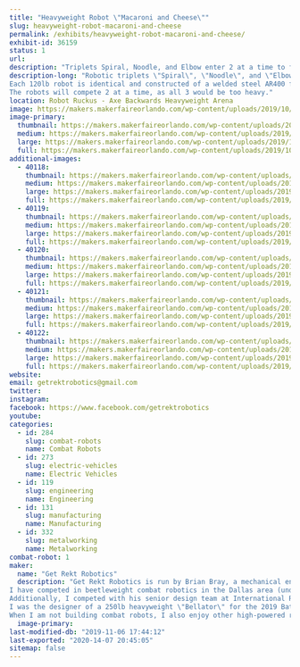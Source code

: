 ```yaml
---
title: "Heavyweight Robot \"Macaroni and Cheese\""
slug: heavyweight-robot-macaroni-and-cheese
permalink: /exhibits/heavyweight-robot-macaroni-and-cheese/
exhibit-id: 36159
status: 1
url: 
description: "Triplets Spiral, Noodle, and Elbow enter 2 at a time to fight as Macaroni and Cheese at Robot Ruckus 2019!"
description-long: "Robotic triplets \"Spiral\", \"Noodle\", and \"Elbow\" enter this year's Robot Ruckus 2019 as a heavyweight entry \"Macaroni and Cheese\"
Each 120lb robot is identical and constructed of a welded steel AR400 frame with a wide stance and angular profile. The bots feature 6\" grinding disks which spin nearly 10,000rpm to shower the arena in sparks.
The robots will compete 2 at a time, as all 3 would be too heavy."
location: Robot Ruckus - Axe Backwards Heavyweight Arena
image: https://makers.makerfaireorlando.com/wp-content/uploads/2019/10/triocad-1024x583.jpg
image-primary:
  thumbnail: https://makers.makerfaireorlando.com/wp-content/uploads/2019/10/triocad-150x150.jpg
  medium: https://makers.makerfaireorlando.com/wp-content/uploads/2019/10/triocad-300x171.jpg
  large: https://makers.makerfaireorlando.com/wp-content/uploads/2019/10/triocad-1024x583.jpg
  full: https://makers.makerfaireorlando.com/wp-content/uploads/2019/10/triocad.jpg
additional-images:
  - 40118:
    thumbnail: https://makers.makerfaireorlando.com/wp-content/uploads/2019/10/20191003_220206-150x150.jpg
    medium: https://makers.makerfaireorlando.com/wp-content/uploads/2019/10/20191003_220206-300x169.jpg
    large: https://makers.makerfaireorlando.com/wp-content/uploads/2019/10/20191003_220206-1024x576.jpg
    full: https://makers.makerfaireorlando.com/wp-content/uploads/2019/10/20191003_220206.jpg
  - 40119:
    thumbnail: https://makers.makerfaireorlando.com/wp-content/uploads/2019/10/20190928_163630-150x150.jpg
    medium: https://makers.makerfaireorlando.com/wp-content/uploads/2019/10/20190928_163630-300x169.jpg
    large: https://makers.makerfaireorlando.com/wp-content/uploads/2019/10/20190928_163630-1024x576.jpg
    full: https://makers.makerfaireorlando.com/wp-content/uploads/2019/10/20190928_163630.jpg
  - 40120:
    thumbnail: https://makers.makerfaireorlando.com/wp-content/uploads/2019/10/20191007_215326-150x150.jpg
    medium: https://makers.makerfaireorlando.com/wp-content/uploads/2019/10/20191007_215326-169x300.jpg
    large: https://makers.makerfaireorlando.com/wp-content/uploads/2019/10/20191007_215326-576x1024.jpg
    full: https://makers.makerfaireorlando.com/wp-content/uploads/2019/10/20191007_215326.jpg
  - 40121:
    thumbnail: https://makers.makerfaireorlando.com/wp-content/uploads/2019/10/20191012_205931-150x150.jpg
    medium: https://makers.makerfaireorlando.com/wp-content/uploads/2019/10/20191012_205931-169x300.jpg
    large: https://makers.makerfaireorlando.com/wp-content/uploads/2019/10/20191012_205931-576x1024.jpg
    full: https://makers.makerfaireorlando.com/wp-content/uploads/2019/10/20191012_205931.jpg
  - 40122:
    thumbnail: https://makers.makerfaireorlando.com/wp-content/uploads/2019/10/20191018_083305-150x150.jpg
    medium: https://makers.makerfaireorlando.com/wp-content/uploads/2019/10/20191018_083305-300x169.jpg
    large: https://makers.makerfaireorlando.com/wp-content/uploads/2019/10/20191018_083305-1024x576.jpg
    full: https://makers.makerfaireorlando.com/wp-content/uploads/2019/10/20191018_083305.jpg
website: 
email: getrektrobotics@gmail.com
twitter: 
instagram: 
facebook: https://www.facebook.com/getrektrobotics
youtube: 
categories:
  - id: 284
    slug: combat-robots
    name: Combat Robots
  - id: 273
    slug: electric-vehicles
    name: Electric Vehicles
  - id: 119
    slug: engineering
    name: Engineering
  - id: 131
    slug: manufacturing
    name: Manufacturing
  - id: 332
    slug: metalworking
    name: Metalworking
combat-robot: 1
maker:
  name: "Get Rekt Robotics"
  description: "Get Rekt Robotics is run by Brian Bray, a mechanical engineer out of Dallas, Texas.
I have competed in beetleweight combat robotics in the Dallas area (under Texas Robotic Combat organization)
Additionally, I competed with his senior design team at International Robogames 2017 with 220lb fighting robot \"Cavalier\" as driver.
I was the designer of a 250lb heavyweight \"Bellator\" for the 2019 Battlebots televised competition, in which my robot was selected to compete, however network conflicts regarding sponsorship forced us to withdraw.
When I am not building combat robots, I also enjoy other high-powered radio controlled vehicles, including a 10ft 50lb cargo aircraft which debuted (and crashed spectacularly) at FliteFest South in 2018"
  image-primary: 
last-modified-db: "2019-11-06 17:44:12"
last-exported: "2020-14-07 20:45:05"
sitemap: false
---
```


